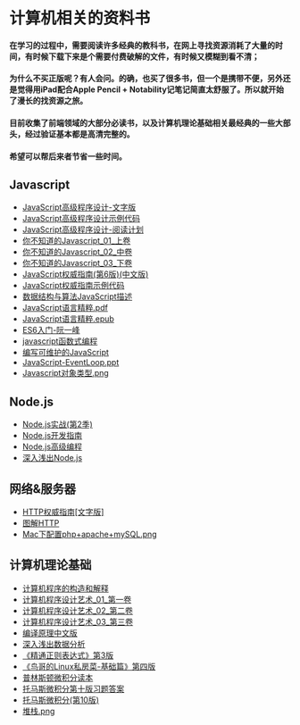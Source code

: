 # 计算机相关的资料书

#### 在学习的过程中，需要阅读许多经典的教科书，在网上寻找资源消耗了大量的时间，有时候下载下来是个需要付费破解的文件，有时候又模糊到看不清；
#### 为什么不买正版呢？有人会问。的确，也买了很多书，但一个是携带不便，另外还是觉得用iPad配合Apple Pencil + Notability记笔记简直太舒服了。所以就开始了漫长的找资源之旅。
#### 目前收集了前端领域的大部分必读书，以及计算机理论基础相关最经典的一些大部头，经过验证基本都是高清完整的。
#### 希望可以帮后来者节省一些时间。

## Javascript
 - [JavaScript高级程序设计-文字版](javascript/JavaScript高级程序设计_文字版.pdf)
 - [JavaScript高级程序设计示例代码](javascript/JavaScript高级程序设计源代码)
 - [JavaScript高级程序设计-阅读计划](javascript/js高级阅读计划-.pdf)
 - [你不知道的Javascript_01_上卷](javascript/你不知道的Javascript_01_上卷.pdf)
 - [你不知道的Javascript_02_中卷](javascript/你不知道的Javascript_02_中卷.pdf)
 - [你不知道的Javascript_03_下卷](javascript/你不知道的Javascript_03_下卷.pdf)
 - [JavaScript权威指南(第6版)(中文版)](javascript/JavaScript权威指南(第6版)(中文版).pdf)
 - [JavaScript权威指南示例代码](javascript/JavaScript权威指南源代码)
 - [数据结构与算法JavaScript描述](javascript/数据结构与算法JavaScript描述.pdf)
 - [JavaScript语言精粹.pdf](javascript/JavaScript语言精粹.pdf)
 - [JavaScript语言精粹.epub](javascript/JavaScript语言精粹.epub)
 - [ES6入门-阮一峰](javascript/ES6阮一峰.pdf)
 - [javascript函数式编程](javascript/javascript函数式编程.pdf)
 - [编写可维护的JavaScript](javascript/编写可维护的JavaScript.pdf)
 - [JavaScript-EventLoop.ppt](javascript/JavaScript-EventLoop.pptx)
 - [Javascript对象类型.png](javascript/Javascript对象类型.png)

## Node.js
 - [Node.js实战(第2季)](node/Node.js实战(第2季).pdf)
 - [Node.js开发指南](node/Node.js开发指南.pdf)
 - [Node.js高级编程](node/Node.js高级编程.pdf)
 - [深入浅出Node.js](node/深入浅出Node.js.pdf)

## 网络&服务器
 - [HTTP权威指南[文字版]](网络&服务器/HTTP权威指南[文字版].pdf)
 - [图解HTTP](网络&服务器/图解HTTP.pdf)
 - [Mac下配置php+apache+mySQL.png](网络&服务器/Mac下配置php+apache+mySQL.png)

## 计算机理论基础
 - [计算机程序的构造和解释](计算机理论基础/计算机程序的构造和解释.pdf)
 - [计算机程序设计艺术_01_第一卷](计算机理论基础/计算机程序设计艺术_01_第一卷.pdf)
 - [计算机程序设计艺术_02_第二卷](计算机理论基础/计算机程序设计艺术_02_第二卷.pdf)
 - [计算机程序设计艺术_03_第三卷](计算机理论基础/计算机程序设计艺术_03_第三卷.pdf)
 - [编译原理中文版](计算机理论基础/编译原理中文版.pdf)
 - [深入浅出数据分析](计算机理论基础/深入浅出数据分析（美）完整中文版.pdf)
 - [《精通正则表达式》第3版](计算机理论基础/《精通正则表达式》第3版.pdf)
 - [《鸟哥的Linux私房菜-基础篇》第四版](计算机理论基础/《鸟哥的Linux私房菜-基础篇》第四版.pdf)
 - [普林斯顿微积分读本](计算机理论基础/普林斯顿微积分读本.pdf)
 - [托马斯微积分第十版习题答案](计算机理论基础/托马斯微积分第十版习题答案.pdf)
 - [托马斯微积分(第10版)](计算机理论基础/托马斯微积分(第10版).pdf)
 - [堆栈.png](计算机理论基础/堆栈.png)

 




